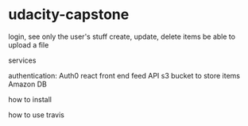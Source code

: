 # udacity-capstone

login, see only the user's stuff
create, update, delete items
be able to upload a file

services

authentication: Auth0
react front end
feed API
s3 bucket to store items
Amazon DB 

how to install

how to use
travis